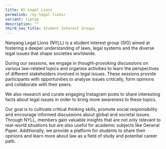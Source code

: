 ```yaml
---
title: NY Legal Lions
permalink: /ny-legal-lions/
variant: tiptap
description: ""
third_nav_title: Student Interest Groups
---
```

<p>Nanyang Legal Lions (NYLL) is a student interest group (SIG) aimed at
fostering a deeper understanding of laws, legal systems and the diverse
legal issues that shape societies worldwide.</p>
<p>During our sessions, we engage in thought-provoking discussions on various
law-related topics and organise activities to learn the perspectives of
different stakeholders involved in legal issues. These sessions provide
participants with opportunities to analyse issues critically, form opinions
and collaborate with their peers.</p>
<p>We also research and curate engaging Instagram posts to share interesting
facts about legal issues in order to bring more awareness to these topics.</p>
<p>Our goal is to cultivate critical thinking skills, promote social responsibility
and encourage informed discussions about global and societal issues. Through
NYLL, members gain valuable insights that are not only relevant to real-world
situations but are also useful for academic subjects like General Paper.
Additionally, we provide a platform for students to share their opinions
and learn more about law as a field of study and potential career path.</p>